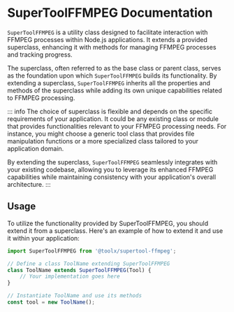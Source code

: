 # SuperToolFFMPEG Documentation

`SuperToolFFMPEG` is a utility class designed to facilitate interaction with FFMPEG processes within Node.js applications. It extends a provided superclass, enhancing it with methods for managing FFMPEG processes and tracking progress.

The superclass, often referred to as the base class or parent class, serves as the foundation upon which `SuperToolFFMPEG` builds its functionality. By extending a superclass, `SuperToolFFMPEG` inherits all the properties and methods of the superclass while adding its own unique capabilities related to FFMPEG processing.

::: info
The choice of superclass is flexible and depends on the specific requirements of your application. It could be any existing class or module that provides functionalities relevant to your FFMPEG processing needs. For instance, you might choose a generic tool class that provides file manipulation functions or a more specialized class tailored to your application domain.

By extending the superclass, `SuperToolFFMPEG` seamlessly integrates with your existing codebase, allowing you to leverage its enhanced FFMPEG capabilities while maintaining consistency with your application's overall architecture.
:::

## Usage

To utilize the functionality provided by SuperToolFFMPEG, you should extend it from a superclass. Here's an example of how to extend it and use it within your application:

```javascript
import SuperToolFFMPEG from '@toolx/supertool-ffmpeg';

// Define a class ToolName extending SuperToolFFMPEG
class ToolName extends SuperToolFFMPEG(Tool) {
    // Your implementation goes here
}

// Instantiate ToolName and use its methods
const tool = new ToolName();
```